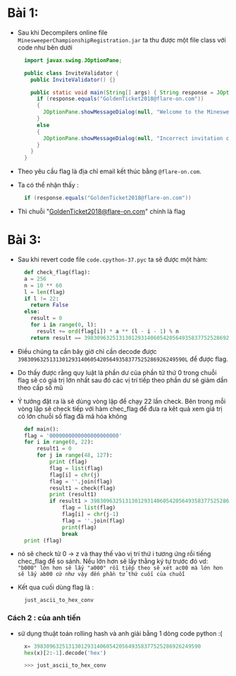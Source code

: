 # Bài 1:

- Sau khi Decompilers online file `MinesweeperChampionshipRegistration.jar`
  ta thu được một file class với code như bên dưới


  ```java
    import javax.swing.JOptionPane;

    public class InviteValidator {
      public InviteValidator() {}

      public static void main(String[] args) { String response = JOptionPane.showInputDialog(null, "Enter your invitation code:", "Minesweeper Championship 2018", 3);
        if (response.equals("GoldenTicket2018@flare-on.com"))
        {
          JOptionPane.showMessageDialog(null, "Welcome to the Minesweeper Championship 2018!\nPlease enter the following code to the ctfd.flare-on.com website to compete:\n\n" + response, "Success!", -1);
        }
        else
        {
          JOptionPane.showMessageDialog(null, "Incorrect invitation code. Please try again next year.", "Failure", 0);
        }
      }
    }
  ```
- Theo yêu cầu flag là địa chỉ email kết thúc bằng `@flare-on.com`.
- Ta có thể nhận thấy :
  ```java
    if (response.equals("GoldenTicket2018@flare-on.com"))
  ```
- Thì chuỗi "GoldenTicket2018@flare-on.com" chính là flag

# Bài 3:
- Sau khi revert code file `code.cpython-37.pyc` ta sẽ được một hàm:
    ```python
      def check_flag(flag):
      a = 256
      n = 10 ** 60
      l = len(flag)
      if l != 22:
        return False
      else:
        result = 0
        for i in range(0, l):
          result += ord(flag[i]) * a ** (l - i - 1) % n
        return result == 39830963251313012931406054205649358377525286926249590L
    ```
- Điều chúng ta cần bây giờ chỉ cần decode được `39830963251313012931406054205649358377525286926249590L` để được flag.
- Do thấy được rằng quy luật là phần dư của phần tử thứ 0 trong chuỗi flag sẽ có giá trị lớn nhất sau đó các vị trí tiếp theo phần dư sẽ giảm dần theo cấp số mũ
- Ý tưởng đặt ra là sẽ dùng vòng lặp để chạy 22 lần check. Bên trong mỗi vòng lặp sẽ check tiếp với hàm chec_flag để đưa ra kêt quả xem giá trị có lớn chuỗi số flag đã mã hóa không
  ```python
    def main():
    flag = '0000000000000000000000'
    for i in range(0, 22):
        result1 = 0
        for j in range(48, 127):
            print (flag)
            flag = list(flag)
            flag[i] = chr(j)
            flag = ''.join(flag)
            result1 = check(flag)
            print (result1)
            if result1 > 39830963251313012931406054205649358377525286926249590:
                flag = list(flag)
                flag[i] = chr(j-1)
                flag = ''.join(flag)
                print(flag)
                break
    print (flag)
  ```
- nó sẽ check từ 0 -> z và thay thế vào vị trí thứ i tương ứng rồi tiếng chec_flag để so sánh. Nếu lớn hơn sẽ lấy thằng ký tự trước đó
  vd: ` "b000" lớn hơn sẽ lấy "a000" rồi tiếp theo sẽ xét ac00 mà lớn hơn sẽ lấy ab00 cứ như vậy đến phần tử thứ cuối của chuỗi`

- Kết qua cuối dùng flag là :
  ```
    just_ascii_to_hex_conv
  ```
### Cách 2 : của anh tiến
- sử dụng thuật toán rolling hash và anh giải bằng 1 dòng code python :(
  ```python
    x= 39830963251313012931406054205649358377525286926249590
    hex(x)[2:-1].decode('hex')

    >>> just_ascii_to_hex_conv
  ```
